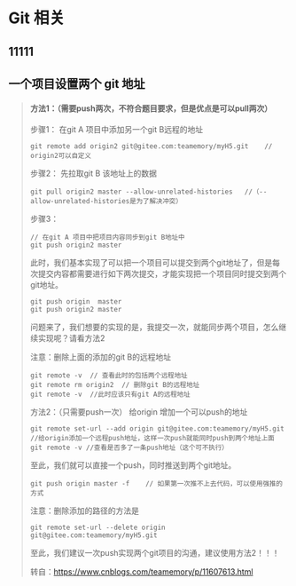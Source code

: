 # Git 相关

## 11111


## 一个项目设置两个 git 地址
> #### 方法1：（需要push两次，不符合题目要求，但是优点是可以pull两次）
> 步骤1：
> 在git A 项目中添加另一个git B远程的地址
> ```shell
> git remote add origin2 git@gitee.com:teamemory/myH5.git    // origin2可以自定义
> ```
> 步骤2：
> 先拉取git B 该地址上的数据
> ```shell
> git pull origin2 master --allow-unrelated-histories   //（--allow-unrelated-histories是为了解决冲突）
> ``` 
> 
> 步骤3：
> ```shell
> // 在git A 项目中把项目内容同步到git B地址中
> git push origin2 master
> ```
> 
> 此时，我们基本实现了可以把一个项目可以提交到两个git地址了，但是每次提交内容都需要进行如下两次提交，才能实现把一个项目同时提交到两个git地址。
> ```shell
> git push origin  master
> git push origin2 master
> ```
> 
> 问题来了，我们想要的实现的是，我提交一次，就能同步两个项目，怎么继续实现呢？请看方法2
> 
> 注意：删除上面的添加的git B的远程地址
> ```
> git remote -v  // 查看此时的包括两个远程地址
> git remote rm origin2  // 删除git B的远程地址
> git remote -v  //此时应该只有git A的远程地址
> ```
> 
> 
> 方法2：（只需要push一次）
> 给origin 增加一个可以push的地址
> ```
> git remote set-url --add origin git@gitee.com:teamemory/myH5.git   //给origin添加一个远程push地址，这样一次push就能同时push到两个地址上面
> git remote -v //查看是否多了一条push地址（这个可不执行）
> ```
> 
> 至此，我们就可以直接一个push，同时推送到两个git地址。
> ```
> git push origin master -f    // 如果第一次推不上去代码，可以使用强推的方式
> ```
> 注意：删除添加的路径的方法是
> ```
> git remote set-url --delete origin git@gitee.com:teamemory/myH5.git
> ```
> 至此，我们建议一次push实现两个git项目的沟通，建议使用方法2！！！
> 
> 转自：https://www.cnblogs.com/teamemory/p/11607613.html



